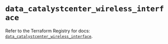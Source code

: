 # `data_catalystcenter_wireless_interface`

Refer to the Terraform Registry for docs: [`data_catalystcenter_wireless_interface`](https://registry.terraform.io/providers/ciscodevnet/catalystcenter/0.4.0/docs/data-sources/wireless_interface).
